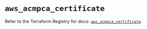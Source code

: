 # `aws_acmpca_certificate`

Refer to the Terraform Registry for docs: [`aws_acmpca_certificate`](https://registry.terraform.io/providers/hashicorp/aws/5.97.0/docs/resources/acmpca_certificate).
